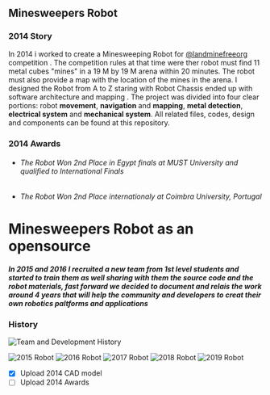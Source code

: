 ## Minesweepers Robot 
### 2014 Story 
In 2014 i worked to create a Minesweeping Robot for [@landminefreeorg]( https://github.com/orgs/landminefreeorg ) competition .  The competition rules at that time were ther robot must find 11 metal cubes "mines" in a 19 M by 19 M arena within 20 minutes. The robot must also provide a map with the location of the mines in the arena. I designed the Robot from A to Z staring with Robot Chassis ended up with software architecture and mapping . The project was divided into four clear portions: robot **movement**, **navigation** and **mapping**, **metal detection**, **electrical system** and **mechanical system**.
All related files, codes, design and components can be found at this repository.
### 2014 Awards
- ###### The Robot Won 2nd Place in Egypt finals at MUST University and qualified to International Finals
- ###### The Robot Won 2nd Place internationaly at Coimbra University, Portugal

# Minesweepers Robot as an opensource 

#####  In 2015 and 2016 I recruited a new team from 1st level students and started to train them as well sharing with them the source code and the robot materials, fast forward we decided to document and relais the work around 4 years that will help the community and developers to creat their own robotics paltforms and applications

### History

![](https://github.com/sobhydo/Minesweepers/blob/master/imgs/historyDiagram.png?raw=true "Team and Development History")

![](https://github.com/sobhydo/Minesweepers/blob/master/imgs/2014robot.png?raw=true "2015 Robot")
![](https://github.com/sobhydo/Minesweepers/blob/master/imgs/2016robot.png?raw=true "2016 Robot")
![](https://github.com/sobhydo/Minesweepers/blob/master/imgs/2017robot.png?raw=true "2017 Robot")
![](https://github.com/sobhydo/Minesweepers/blob/master/imgs/2018robot.png?raw=true "2018 Robot")
![](https://github.com/sobhydo/Minesweepers/blob/master/imgs/2019robot.png?raw=true "2019 Robot")





- [x] Upload 2014 CAD model
- [ ] Upload 2014 Awards
